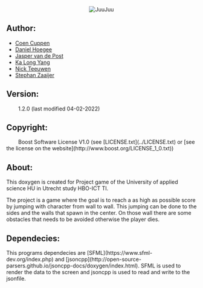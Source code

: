 <center><img src="../JuuJuuBanner.png" alt="JuuJuu"></center>

<h2>Author:</h2>

* [Coen Cuppen](https://www.github.com/coencuppen)
* [Daniel Hoegee](https://www.github.com/Skaniel)
* [Jasper van de Post](https://www.github.com/Pink-Shadow)
* [Ka Long Yang](https://www.github.com/Kalong98)
* [Nick Teeuwen](https://www.github.com/n21twn)
* [Stephan Zaaijer](https://www.github.com/StephanZaaijer)

<h2>Version:</h2>
&nbsp;&nbsp;&nbsp;&nbsp;&nbsp;&nbsp;&nbsp;&nbsp;1.2.0 (last modified 04-02-2022)

<h2>Copyright:</h2>
&nbsp;&nbsp;&nbsp;&nbsp;&nbsp;&nbsp;&nbsp;&nbsp;Boost Software License V1.0 (see [LICENSE.txt](../LICENSE.txt) or [see the license on the website](http://www.boost.org/LICENSE_1_0.txt))


<h2> About:</h2>
This doxygen is created for Project game of the University of applied science HU in Utrecht study HBO-ICT TI.

The project is a game where the goal is to reach a as high as possible score by jumping with character from wall to wall. This jumping can be done to the sides and the walls that spawn in the center. On those wall there are some obstacles that needs to be avoided otherwise the player dies.

<h2> Dependecies: </h2>
This programs dependecies are [SFML](https://www.sfml-dev.org/index.php) and [jsoncpp](http://open-source-parsers.github.io/jsoncpp-docs/doxygen/index.html). SFML is used to render the data to the screen and jsoncpp is used to read and write to the jsonfile.
